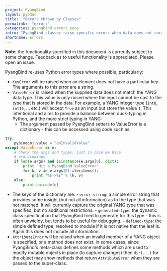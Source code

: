 ```yaml
---
project: PyangBind
layout: pybdoc
title:  "Errors thrown by Classes"
permalink:  "errors"
categories: pyangbind errors yang
intro: "PyangBind classes raise specific errors when data does not correlate to the data model that is described in the source YANG file. The errors that a consuming program is likely to want to catch and handle are explained in this document."
shortname: Errors
---
```


**Note**: the functionality specified in this document is currently subject to some change. Feedback as to useful functionality is appreciated. Please open an issue.

PyangBind re-uses Python error types where possible, particularly:

* `KeyError` will be raised when an element does not have a particular key. The arguments to this error are a string.
* `ValueError` is raised when the supplied data does not match the YANG data type. This value is only raised where the input cannot be cast to the type that is stored in the data. For example, a YANG integer type (`int8`, `int16`, ... etc.) will accept `True` as an input but store the value `1`. This intentional and aims to provide a balance between duck-typing in Python, and the more strict typing in YANG:
   * The argument passed by PyangBind setters to ValueError is a dictionary - this can be accessed using code such as:


```python
try:
    pybindobj.value = "anInvalidValue"
except ValueError as e:
    # Check the args and types, just in case we have
    # old bindings
    if len(e.args) and isinstance(e.args[0], dict):
        print "Hit a PyangBind ValueError"
        for k, v in e.args[0].iteritems():
            print "%s->%s" % (k, v)
    else:
        print unicode(e)
```

  * The keys of the dictionary are:
 		- `error-string`: a simple error string that provides some insight (but not all information) as to the type that was not matched. It will currently capture the original YANG type that was specified, but no additional restrictions.
 		- `generated-type`: the dynamic class specification that PyangBind tried to generate for this type - this is often unwieldy, but tends to be useful for debugging.
 		- `defined-type`: the simple defined type, resolved to module if it is not native that the leaf is. Again this does not include all information.
* `AttributeError` will be raised when an invalid member of a YANG object is specified, or a method does not exist. In some cases, since PyangBind's meta-class defines some methods which are used to modify mutable objects in place (to capture changes) then `dir(...)` for the object may show methods that return `AttributeError` when they are passed to the super-class. 